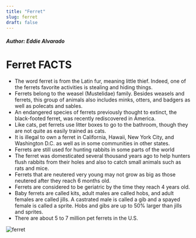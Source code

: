 ```yaml
---
title: "Ferret"
slug: ferret
draft: false
---
```


##### Author: Eddie Alvarado



# Ferret FACTS

- The word ferret is from the Latin fur, meaning little thief. Indeed, one of the ferrets favorite activities is stealing and hiding things.
- Ferrets belong to the weasel (Mustelidae) family. Besides weasels and ferrets, this group of animals also includes minks, otters, and badgers as well as polecats and sables.
- An endangered species of ferrets previously thought to extinct, the black-footed ferret, was recently rediscovered in America.
- Like cats, pet ferrets use litter boxes to go to the bathroom, though they are not quite as easily trained as cats.
- It is illegal to own a ferret in California, Hawaii, New York City, and Washington D.C. as well as in some communities in other states.
- Ferrets are still used for hunting rabbits in some parts of the world
- The ferret was domesticated several thousand years ago to help hunters flush rabbits from their holes and also to catch small animals such as rats and mice.
- Ferrets that are neutered very young may not grow as big as those neutered after they reach 6 months old.
- Ferrets are considered to be geriatric by the time they reach 4 years old.
- Baby ferrets are called kits, adult males are called hobs, and adult females are called jills. A castrated male is called a gib and a spayed female is called a sprite. Hobs and gibs are up to 50% larger than jills and sprites.
- There are about 5 to 7 million pet ferrets in the U.S.

![ferret](https://www.factretriever.com/ferret-facts)
